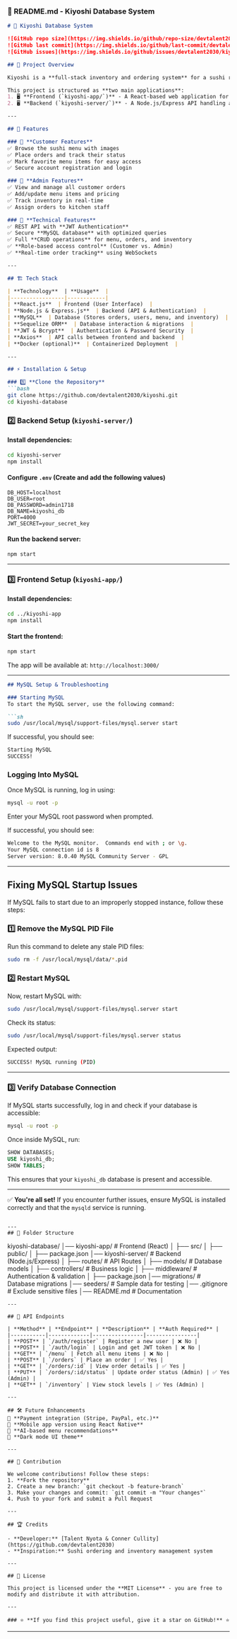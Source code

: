 ### **📜 README.md - Kiyoshi Database System**  

```markdown
# 🍣 Kiyoshi Database System

![GitHub repo size](https://img.shields.io/github/repo-size/devtalent2030/kiyoshi)
![GitHub last commit](https://img.shields.io/github/last-commit/devtalent2030/kiyoshi)
![GitHub issues](https://img.shields.io/github/issues/devtalent2030/kiyoshi)

## 📌 Project Overview  

Kiyoshi is a **full-stack inventory and ordering system** for a sushi restaurant, built using **React (frontend), Node.js/Express (backend), and MySQL (database)**. The system allows customers to browse the menu, place orders, and track them in real-time, while restaurant staff can manage inventory, orders, and customer information.  

This project is structured as **two main applications**:
1. 🖥️ **Frontend (`kiyoshi-app/`)** - A React-based web application for customers and staff.
2. 🖥️ **Backend (`kiyoshi-server/`)** - A Node.js/Express API handling authentication, orders, and inventory management.

---

## 🚀 Features

### 🔹 **Customer Features**
✅ Browse the sushi menu with images  
✅ Place orders and track their status  
✅ Mark favorite menu items for easy access  
✅ Secure account registration and login  

### 🔹 **Admin Features**
✅ View and manage all customer orders  
✅ Add/update menu items and pricing  
✅ Track inventory in real-time  
✅ Assign orders to kitchen staff  

### 🔹 **Technical Features**
✅ REST API with **JWT Authentication**  
✅ Secure **MySQL database** with optimized queries  
✅ Full **CRUD operations** for menu, orders, and inventory  
✅ **Role-based access control** (Customer vs. Admin)  
✅ **Real-time order tracking** using WebSockets  

---

## 🏗️ Tech Stack

| **Technology**  | **Usage**  |
|-----------------|------------|
| **React.js**  | Frontend (User Interface)  |
| **Node.js & Express.js**  | Backend (API & Authentication)  |
| **MySQL**  | Database (Stores orders, users, menu, and inventory)  |
| **Sequelize ORM**  | Database interaction & migrations  |
| **JWT & Bcrypt**  | Authentication & Password Security  |
| **Axios**  | API calls between frontend and backend  |
| **Docker (optional)**  | Containerized Deployment  |

---

## ⚡ Installation & Setup  

### 1️⃣ **Clone the Repository**
```bash
git clone https://github.com/devtalent2030/kiyoshi.git
cd kiyoshi-database
```

### 2️⃣ **Backend Setup (`kiyoshi-server/`)**  
#### Install dependencies:
```bash
cd kiyoshi-server
npm install
```
#### Configure `.env` (Create and add the following values)
```env
DB_HOST=localhost
DB_USER=root
DB_PASSWORD=admin1718
DB_NAME=kiyoshi_db
PORT=4000
JWT_SECRET=your_secret_key
```
#### Run the backend server:
```bash
npm start
```

---

### 3️⃣ **Frontend Setup (`kiyoshi-app/`)**  
#### Install dependencies:
```bash
cd ../kiyoshi-app
npm install
```
#### Start the frontend:
```bash
npm start
```
The app will be available at: `http://localhost:3000/`

---
```md
## MySQL Setup & Troubleshooting

### Starting MySQL
To start the MySQL server, use the following command:

```sh
sudo /usr/local/mysql/support-files/mysql.server start
```

If successful, you should see:

```sh
Starting MySQL
SUCCESS!
```

### Logging Into MySQL
Once MySQL is running, log in using:

```sh
mysql -u root -p
```

Enter your MySQL root password when prompted.

If successful, you should see:

```sh
Welcome to the MySQL monitor.  Commands end with ; or \g.
Your MySQL connection id is 8
Server version: 8.0.40 MySQL Community Server - GPL
```

---

## Fixing MySQL Startup Issues
If MySQL fails to start due to an improperly stopped instance, follow these steps:

### 1️⃣ Remove the MySQL PID File  
Run this command to delete any stale PID files:

```sh
sudo rm -f /usr/local/mysql/data/*.pid
```

### 2️⃣ Restart MySQL  
Now, restart MySQL with:

```sh
sudo /usr/local/mysql/support-files/mysql.server start
```

Check its status:

```sh
sudo /usr/local/mysql/support-files/mysql.server status
```

Expected output:

```sh
SUCCESS! MySQL running (PID)
```

---

### 3️⃣ Verify Database Connection  
If MySQL starts successfully, log in and check if your database is accessible:

```sh
mysql -u root -p
```

Once inside MySQL, run:

```sql
SHOW DATABASES;
USE kiyoshi_db;
SHOW TABLES;
```

This ensures that your `kiyoshi_db` database is present and accessible.

---

✅ **You're all set!** If you encounter further issues, ensure MySQL is installed correctly and that the `mysqld` service is running.
```

---
## 📂 Folder Structure  

```
kiyoshi-database/
│── kiyoshi-app/            # Frontend (React)
│   ├── src/
│   ├── public/
│   ├── package.json
│── kiyoshi-server/         # Backend (Node.js/Express)
│   ├── routes/             # API Routes
│   ├── models/             # Database models
│   ├── controllers/        # Business logic
│   ├── middleware/         # Authentication & validation
│   ├── package.json
│── migrations/             # Database migrations
│── seeders/                # Sample data for testing
│── .gitignore              # Exclude sensitive files
│── README.md               # Documentation
```
---

## 📝 API Endpoints  

| **Method** | **Endpoint** | **Description** | **Auth Required** |
|-----------|-------------|----------------|----------------|
| **POST** | `/auth/register` | Register a new user | ❌ No |
| **POST** | `/auth/login` | Login and get JWT token | ❌ No |
| **GET** | `/menu` | Fetch all menu items | ❌ No |
| **POST** | `/orders` | Place an order | ✅ Yes |
| **GET** | `/orders/:id` | View order details | ✅ Yes |
| **PUT** | `/orders/:id/status` | Update order status (Admin) | ✅ Yes (Admin) |
| **GET** | `/inventory` | View stock levels | ✅ Yes (Admin) |

---

## 🛠️ Future Enhancements  
🔹 **Payment integration (Stripe, PayPal, etc.)**  
🔹 **Mobile app version using React Native**  
🔹 **AI-based menu recommendations**  
🔹 **Dark mode UI theme**  

---

## 🤝 Contribution  

We welcome contributions! Follow these steps:  
1. **Fork the repository**  
2. Create a new branch: `git checkout -b feature-branch`  
3. Make your changes and commit: `git commit -m "Your changes"`  
4. Push to your fork and submit a Pull Request  

---

## 🏆 Credits  

- **Developer:** [Talent Nyota & Conner Cullity](https://github.com/devtalent2030)  
- **Inspiration:** Sushi ordering and inventory management system  

---

## 📜 License  

This project is licensed under the **MIT License** - you are free to modify and distribute it with attribution.  

---

### ⭐ **If you find this project useful, give it a star on GitHub!** ⭐
```

---

